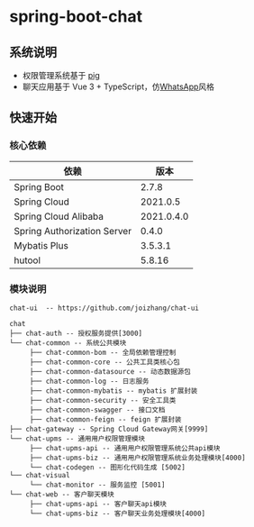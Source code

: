 # spring-boot-chat

## 系统说明

- 权限管理系统基于 [pig](https://github.com/pig-mesh/pig)
- 聊天应用基于 Vue 3 + TypeScript，仿[WhatsApp](https://web.whatsapp.com/)风格

## 快速开始

### 核心依赖

| 依赖                          | 版本         |
|-----------------------------|------------|
| Spring Boot                 | 2.7.8      |
| Spring Cloud                | 2021.0.5   |
| Spring Cloud Alibaba        | 2021.0.4.0 |
| Spring Authorization Server | 0.4.0      |
| Mybatis Plus                | 3.5.3.1    |
| hutool                      | 5.8.16     |

### 模块说明

```shell
chat-ui  -- https://github.com/joizhang/chat-ui

chat
├── chat-auth -- 授权服务提供[3000]
└── chat-common -- 系统公共模块
     ├── chat-common-bom -- 全局依赖管理控制
     ├── chat-common-core -- 公共工具类核心包
     ├── chat-common-datasource -- 动态数据源包
     ├── chat-common-log -- 日志服务
     ├── chat-common-mybatis -- mybatis 扩展封装
     ├── chat-common-security -- 安全工具类
     ├── chat-common-swagger -- 接口文档
     ├── chat-common-feign -- feign 扩展封装
├── chat-gateway -- Spring Cloud Gateway网关[9999]
└── chat-upms -- 通用用户权限管理模块
     ├── chat-upms-api -- 通用用户权限管理系统公共api模块
     ├── chat-upms-biz -- 通用用户权限管理系统业务处理模块[4000]
     └── chat-codegen -- 图形化代码生成 [5002]
└── chat-visual
     └── chat-monitor -- 服务监控 [5001]
└── chat-web -- 客户聊天模块
     ├── chat-upms-api -- 客户聊天api模块
     └── chat-upms-biz -- 客户聊天业务处理模块[4000]
```

